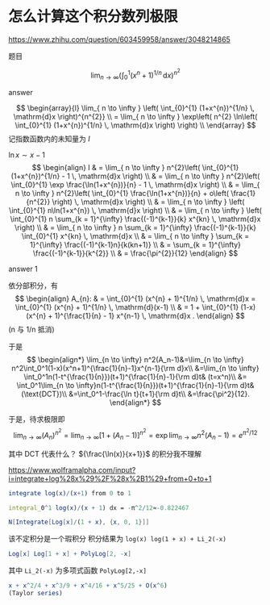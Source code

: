 # 怎么计算这个积分数列极限

https://www.zhihu.com/question/603459958/answer/3048214865

题目

$$
\lim_{ n \to \infty } \left( \int_{0}^{1} (x^{n} + 1)^{1/n} \, \mathrm{d}x  \right)^{n^{2}}
$$

answer

$$
\begin{array}{l}
\lim_{ n \to \infty } \left( \int_{0}^{1} (1+x^{n})^{1/n} \, \mathrm{d}x  \right)^{n^{2}} \\
= \lim_{ n \to \infty } \exp\left( n^{2} \ln\left( \int_{0}^{1} (1+x^{n})^{1/n} \, \mathrm{d}x  \right) \right) \\
\end{array}
$$
记指数函数内的未知量为 ${I}$

${\ln x \sim x-1}$
$$
\begin{align}
I  & = \lim_{ n \to \infty } n^{2}\left( \int_{0}^{1} (1+x^{n})^{1/n} - 1 \, \mathrm{d}x  \right) \\
 & = \lim_{ n \to \infty } n^{2}\left( \int_{0}^{1} \exp \frac{\ln(1+x^{n})}{n} - 1 \, \mathrm{d}x  \right) \\
 & = \lim_{ n \to \infty } n^{2}\left( \int_{0}^{1} \frac{\ln(1+x^{n})}{n} + o\left(  \frac{1}{n^{2}} \right) \, \mathrm{d}x  \right) \\
 & = \lim_{ n \to \infty } \left( \int_{0}^{1} n\ln(1+x^{n}) \, \mathrm{d}x  \right) \\
 & = \lim_{ n \to \infty } \left( \int_{0}^{1} n \sum_{k = 1}^{\infty} \frac{(-1)^{k-1}}{k} x^{kn} \, \mathrm{d}x  \right) \\
 & = \lim_{ n \to \infty }  n \sum_{k = 1}^{\infty} \frac{(-1)^{k-1}}{k} \int_{0}^{1} x^{kn} \, \mathrm{d}x \\
 & = \lim_{ n \to \infty } \sum_{k = 1}^{\infty} \frac{(-1)^{k-1}n}{k(kn+1)}  \\
  & = \sum_{k = 1}^{\infty} \frac{(-1)^{k-1}}{k^{2}} \\
  & = \frac{\pi^{2}}{12}
\end{align}
$$

answer 1

依分部积分，有
$$
\begin{align}
A_{n}: & = \int_{0}^{1} (x^{n} + 1)^{1/n} \, \mathrm{d}x = \int_{0}^{1} (x^{n} + 1)^{1/n} \, \mathrm{d}(x-1)  \\
  & = 1 + \int_{0}^{1} (1-x)(x^{n} + 1)^{\frac{1}{n} - 1} x^{n-1} \, \mathrm{d}x .
\end{align}
$$
(n 与 1/n 抵消)

于是 
$$
\begin{align*} 
  \lim_{n \to \infty} n^2(A_n-1)&=\lim_{n \to \infty} n^2\int_0^1(1-x)(x^n+1)^{\frac{1}{n}-1}x^{n-1}{\rm d}x\\ 
  &=\lim_{n \to \infty} \int_0^1n(1-t^{\frac{1}{n}})(t+1)^{\frac{1}{n}-1}{\rm d}t& (t=x^n)\\ 
  &= \int_0^1\lim_{n \to \infty}n(1-t^{\frac{1}{n}})(t+1)^{\frac{1}{n}-1}{\rm d}t& (\text{DCT})\\ 
  &=\int_0^1-\frac{\ln t}{t+1}{\rm d}t\\ 
  &=\frac{\pi^2}{12}. 
\end{align*}
$$

于是，待求极限即
$$
\lim_{ n \to \infty } (A_{n})^{n^{2}} = \lim_{ n \to \infty } [1 + (A_{n} - 1)]^{n^{2}} = \exp \lim_{ n \to \infty } n^{2}(A_{n} - 1) = e^{\pi^{2}/12}
$$


其中 DCT 代表什么？
${\frac{\ln(x)}{x+1}}$ 的积分我不理解

https://www.wolframalpha.com/input?i=integrate+log%28x%29%2F%28x%2B1%29+from+0+to+1

```mathematica
integrate log(x)/(x+1) from 0 to 1
```

```Mathematica
integral_0^1 log(x)/(x + 1) dx = -π^2/12≈-0.822467
```

```Mathematica
N[Integrate[Log[x]/(1 + x), {x, 0, 1}]]
```

该不定积分是一个瑕积分 积分结果为
`log(x) log(1 + x) + Li_2(-x)`
```Mathematica
Log[x] Log[1 + x] + PolyLog[2, -x]
```
其中 `Li_2(-x)` 为多项式函数 `PolyLog[2,-x]`

```Mathematica
x + x^2/4 + x^3/9 + x^4/16 + x^5/25 + O(x^6)
(Taylor series)
```
